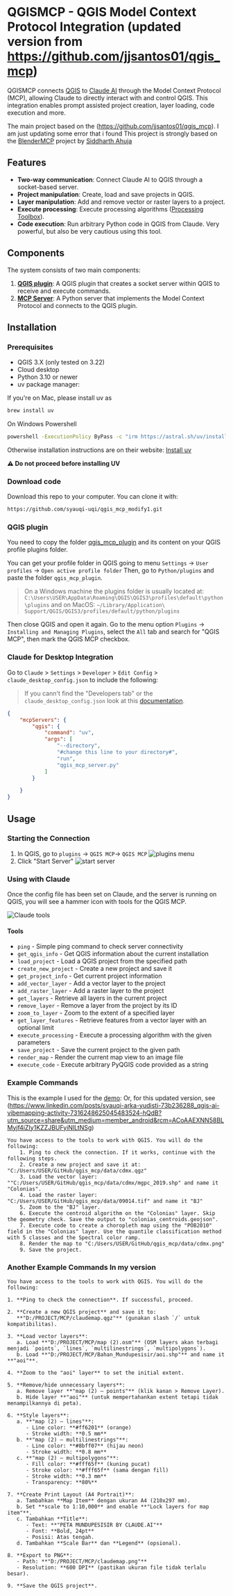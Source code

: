# QGISMCP - QGIS Model Context Protocol Integration (updated version from https://github.com/jjsantos01/qgis_mcp)

QGISMCP connects [QGIS](https://qgis.org/) to [Claude AI](https://claude.ai/chat) through the Model Context Protocol (MCP), allowing Claude to directly interact with and control QGIS. This integration enables prompt assisted project creation, layer loading, code execution and more.

The main project based on the (https://github.com/jjsantos01/qgis_mcp). I am just updating some error that i found
This project is strongly based on the [BlenderMCP](https://github.com/ahujasid/blender-mcp/tree/main) project by [Siddharth Ahuja](https://x.com/sidahuj)

## Features

- **Two-way communication**: Connect Claude AI to QGIS through a socket-based server.
- **Project manipulation**: Create, load and save projects in QGIS.
- **Layer manipulation**: Add and remove vector or raster layers to a project.
- **Execute processing**: Execute processing algorithms ([Processing Toolbox](https://docs.qgis.org/3.40/en/docs/user_manual/processing/toolbox.html)).
- **Code execution**: Run arbitrary Python code in QGIS from Claude. Very powerful, but also be very cautious using this tool.

## Components

The system consists of two main components:

1. **[QGIS plugin](/qgis_mcp_plugin/)**: A QGIS plugin that creates a socket server within QGIS to receive and execute commands.
2. **[MCP Server](/src/qgis_mcp/qgis_mcp_server.py)**: A Python server that implements the Model Context Protocol and connects to the QGIS plugin.

## Installation

### Prerequisites

- QGIS 3.X (only tested on 3.22)
- Cloud desktop
- Python 3.10 or newer
- uv package manager:

If you're on Mac, please install uv as

```bash
brew install uv
```

On Windows Powershell

```bash
powershell -ExecutionPolicy ByPass -c "irm https://astral.sh/uv/install.ps1 | iex"
```

Otherwise installation instructions are on their website: [Install uv](https://docs.astral.sh/uv/getting-started/installation/)

**⚠️ Do not proceed before installing UV**

### Download code

Download this repo to your computer. You can clone it with:

```bash
https://github.com/syauqi-uqi/qgis_mcp_modify1.git
```

### QGIS plugin

You need to copy the folder [qgis_mcp_plugin](/qgis_mcp_plugin/) and its content on your QGIS profile plugins folder.

You can get your profile folder in QGIS going to menu `Settings` -> `User profiles` -> `Open active profile folder` Then, go to `Python/plugins` and paste the folder `qgis_mcp_plugin`.

> On a Windows machine the plugins folder is usually located at:
    `C:\Users\USER\AppData\Roaming\QGIS\QGIS3\profiles\default\python\plugins` and on MacOS:
    `~/Library/Application\ Support/QGIS/QGIS3/profiles/default/python/plugins`

 Then close QGIS and open it again. Go to the menu option `Plugins` -> `Installing and Managing Plugins`, select the `All` tab and search for "QGIS MCP", then mark the QGIS MCP checkbox.

### Claude for Desktop Integration

Go to `Claude` > `Settings` > `Developer` > `Edit Config` > `claude_desktop_config.json` to include the following:

> If you cann't find the "Developers tab" or the `claude_desktop_config.json` look at this [documentation](https://modelcontextprotocol.io/quickstart/user#2-add-the-filesystem-mcp-server).

```json
{
    "mcpServers": {
        "qgis": {
            "command": "uv",
            "args": [
                "--directory",
                "#change this line to your directory#",
                "run",
                "qgis_mcp_server.py"
            ]
        }

    }
}
```

## Usage

### Starting the Connection

1. In QGIS, go to `plugins` -> `QGIS MCP`-> `QGIS MCP`
    ![plugins menu](/assets/imgs/qgis-plugins-menu.png)
2. Click "Start Server"
    ![start server](/assets/imgs/qgis-mcp-start-server.png)

### Using with Claude

Once the config file has been set on Claude, and the server is running on QGIS, you will see a hammer icon with tools for the QGIS MCP.

![Claude tools](assets/imgs/claude-available-tools.png)

#### Tools

- `ping` - Simple ping command to check server connectivity
- `get_qgis_info` - Get QGIS information about the current installation
- `load_project` - Load a QGIS project from the specified path
- `create_new_project` - Create a new project and save it
- `get_project_info` - Get current project information
- `add_vector_layer` - Add a vector layer to the project
- `add_raster_layer` - Add a raster layer to the project
- `get_layers` - Retrieve all layers in the current project
- `remove_layer` - Remove a layer from the project by its ID
- `zoom_to_layer` - Zoom to the extent of a specified layer
- `get_layer_features` - Retrieve features from a vector layer with an optional limit
- `execute_processing` - Execute a processing algorithm with the given parameters
- `save_project` - Save the current project to the given path
- `render_map` - Render the current map view to an image file
- `execute_code` - Execute arbitrary PyQGIS code provided as a string

### Example Commands

This is the example I used for the [demo](https://x.com/jjsantoso/status/1900293848271667395):
Or, for this updated version, see (https://www.linkedin.com/posts/syauqi-arka-yudisti-73b236288_qgis-ai-vibemapping-activity-7316248625045483524-hQdB?utm_source=share&utm_medium=member_android&rcm=ACoAAEXNN58BLMyjf4iZIy1KZZJBUFyiNlLtNSg)

```plain
You have access to the tools to work with QGIS. You will do the following:
	1. Ping to check the connection. If it works, continue with the following steps.
	2. Create a new project and save it at: "C:/Users/USER/GitHub/qgis_mcp/data/cdmx.qgz"
	3. Load the vector layer: ""C:/Users/USER/GitHub/qgis_mcp/data/cdmx/mgpc_2019.shp" and name it "Colonias".
	4. Load the raster layer: "C:/Users/USER/GitHub/qgis_mcp/data/09014.tif" and name it "BJ"
	5. Zoom to the "BJ" layer.
	6. Execute the centroid algorithm on the "Colonias" layer. Skip the geometry check. Save the output to "colonias_centroids.geojson".
	7. Execute code to create a choropleth map using the "POB2010" field in the "Colonias" layer. Use the quantile classification method with 5 classes and the Spectral color ramp.
	8. Render the map to "C:/Users/USER/GitHub/qgis_mcp/data/cdmx.png"
	9. Save the project.
```

### Another Example Commands In my version


```plain
You have access to the tools to work with QGIS. You will do the following:

1. **Ping to check the connection**. If successful, proceed.  

2. **Create a new QGIS project** and save it to:  
   **"D:/PROJECT/MCP/claudemap.qgz"** (gunakan slash `/` untuk kompatibilitas).  

3. **Load vector layers**:  
   a. Load **"D:/PROJECT/MCP/map (2).osm"** (OSM layers akan terbagi menjadi `points`, `lines`, `multilinestrings`, `multipolygons`).  
   b. Load **"D:/PROJECT/MCP/Bahan_Mundupesisir/aoi.shp"** and name it **"aoi"**.  

4. **Zoom to the "aoi" layer** to set the initial extent.  

5. **Remove/hide unnecessary layers**:  
   a. Remove layer **"map (2) — points"** (klik kanan > Remove Layer).  
   b. Hide layer **"aoi"** (untuk mempertahankan extent tetapi tidak menampilkannya di peta).  

6. **Style layers**:  
   a. **"map (2) — lines"**:  
      - Line color: **#ff6201** (orange)  
      - Stroke width: **0.5 mm**  
   b. **"map (2) — multilinestrings"**:  
      - Line color: **#8bff07** (hijau neon)  
      - Stroke width: **0.8 mm**  
   c. **"map (2) — multipolygons"**:  
      - Fill color: **#fff65f** (kuning pucat)  
      - Stroke color: **#fff65f** (sama dengan fill)  
      - Stroke width: **0.3 mm**  
      - Transparency: **80%**  

7. **Create Print Layout (A4 Portrait)**:  
   a. Tambahkan **Map Item** dengan ukuran A4 (210x297 mm).  
   b. Set **scale to 1:10,000** and enable **"Lock layers for map item"**.  
   c. Tambahkan **Title**:  
      - Text: **"PETA MUNDUPESISIR BY CLAUDE.AI"**  
      - Font: **Bold, 24pt**  
      - Posisi: Atas tengah.  
   d. Tambahkan **Scale Bar** dan **Legend** (opsional).  

8. **Export to PNG**:  
   - Path: **"D:/PROJECT/MCP/claudemap.png"**  
   - Resolution: **600 DPI** (pastikan ukuran file tidak terlalu besar).  

9. **Save the QGIS project**.
```

